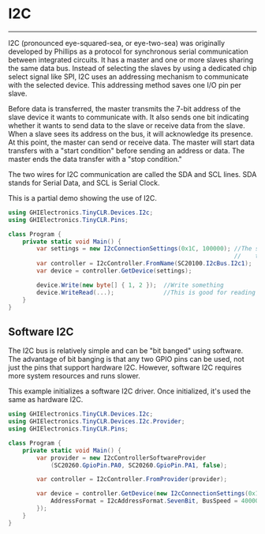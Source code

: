 # I2C
---
I2C (pronounced eye-squared-sea, or eye-two-sea) was originally developed by Phillips as a protocol for synchronous serial communication between integrated circuits. It has a master and one or more slaves sharing the same data bus. Instead of selecting the slaves by using a dedicated chip select signal like SPI, I2C uses an addressing mechanism to communicate with the selected device. This addressing method saves one I/O pin per slave.

Before data is transferred, the master transmits the 7-bit address of the slave device it wants to communicate with. It also sends one bit indicating whether it wants to send data to the slave or receive data from the slave. When a slave sees its address on the bus, it will acknowledge its presence. At this point, the master can send or receive data. The master will start data transfers with a "start condition" before sending an address or data. The master ends the data transfer with a "stop condition."

The two wires for I2C communication are called the SDA and SCL lines. SDA stands for Serial Data, and SCL is Serial Clock.

This is a partial demo showing the use of I2C.

```cs
using GHIElectronics.TinyCLR.Devices.I2c;
using GHIElectronics.TinyCLR.Pins;

class Program {
    private static void Main() {
        var settings = new I2cConnectionSettings(0x1C, 100000); //The slave's address and
                                                                //    the bus speed.
        var controller = I2cController.FromName(SC20100.I2cBus.I2c1);
        var device = controller.GetDevice(settings);

        device.Write(new byte[] { 1, 2 });  //Write something
        device.WriteRead(...);              //This is good for reading register
    }
}

```

## Software I2C

The I2C bus is relatively simple and can be "bit banged" using software. The advantage of bit banging is that any two GPIO pins can be used, not just the pins that support hardware I2C. However, software I2C requires more system resources and runs slower.

This example initializes a software I2C driver. Once initialized, it's used the same as hardware I2C.

```cs
using GHIElectronics.TinyCLR.Devices.I2c;
using GHIElectronics.TinyCLR.Devices.I2c.Provider;
using GHIElectronics.TinyCLR.Pins;

class Program {
    private static void Main() {
        var provider = new I2cControllerSoftwareProvider
            (SC20260.GpioPin.PA0, SC20260.GpioPin.PA1, false);

        var controller = I2cController.FromProvider(provider);

        var device = controller.GetDevice(new I2cConnectionSettings(0x1C) {
            AddressFormat = I2cAddressFormat.SevenBit, BusSpeed = 400000
        });
    }
}

```